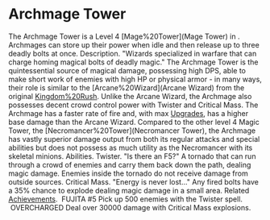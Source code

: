 # Archmage Tower

The Archmage Tower is a Level 4 [Mage%20Tower](Mage Tower) in . Archmages can store up their power when idle and then release up to three deadly bolts at once.
Description.
"Wizards specialized in warfare that can charge homing magical bolts of deadly magic."
The Archmage Tower is the quintessential source of magical damage, possessing high DPS, able to make short work of enemies with high HP or physical armor - in many ways, their role is similar to the [Arcane%20Wizard](Arcane Wizard) from the original [Kingdom%20Rush](game). Unlike the Arcane Wizard, the Archmage also possesses decent crowd control power with Twister and Critical Mass. The Archmage has a faster rate of fire and, with max [Upgrades](Upgrades), has a higher base damage than the Arcane Wizard.
Compared to the other level 4 Magic Tower, the [Necromancer%20Tower](Necromancer Tower), the Archmage has vastly superior damage output from both its regular attacks and special abilities but does not possess as much utility as the Necromancer with its skeletal minions.
Abilities.
Twister.
 "Is there an F5?" 
A tornado that can run through a crowd of enemies and carry them back down the path, dealing magic damage. Enemies inside the tornado do not receive damage from outside sources.
Critical Mass.
 "Energy is never lost..." 
Any fired bolts have a 35% chance to explode dealing magic damage in a small area.
Related [Achievements](Achievements).
 FUJITA #5 Pick up 500 enemies with the Twister spell.
 OVERCHARGED Deal over 30000 damage with Critical Mass explosions.